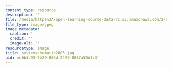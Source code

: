 ```yaml
---
content_type: resource
description: ''
file: /media/https%3A/open-learning-course-data-rc.s3.amazonaws.com/2-007-design-and-manufacturing-i-spring-2009/ec6b3c937b79003d24998087a55dfc3f_systemschematic2003.jpg
file_type: image/jpeg
image_metadata:
  caption: ''
  credit: ''
  image-alt: ''
resourcetype: Image
title: systemschematic2003.jpg
uid: ec6b3c93-7b79-003d-2499-8087a55dfc3f
---
```

